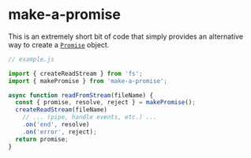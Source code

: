 # make-a-promise

This is an extremely short bit of code that simply provides an alternative way to create a [`Promise`](https://developer.mozilla.org/en-US/docs/Web/JavaScript/Reference/Global_Objects/Promise) object.

```js
// example.js

import { createReadStream } from 'fs';
import { makePromise } from 'make-a-promise';

async function readFromStream(fileName) {
  const { promise, resolve, reject } = makePromise();
  createReadStream(fileName)
    // ... (pipe, handle events, etc.) ...
    .on('end', resolve)
    .on('error', reject);
  return promise;
}
```
